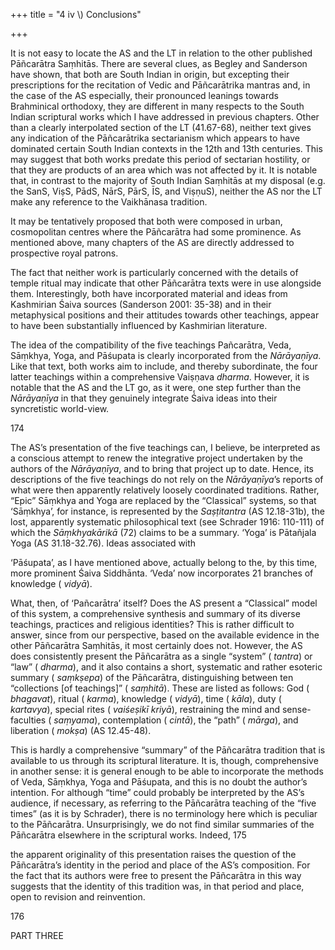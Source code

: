 +++
title = "4 iv \\) Conclusions"

+++

It is not easy to locate the AS and the LT in relation to the other published Pāñcarātra Saṃhitās. There are several clues, as Begley and Sanderson have shown, that both are South Indian in origin, but excepting their prescriptions for the recitation of Vedic and Pāñcarātrika mantras and, in the case of the AS especially, their pronounced leanings towards Brahminical orthodoxy, they are different in many respects to the South Indian scriptural works which I have addressed in previous chapters. Other than a clearly interpolated section of the LT \(41.67-68\), neither text gives any indication of the Pāñcarātrika sectarianism which appears to have dominated certain South Indian contexts in the 12th and 13th centuries. This may suggest that both works predate this period of sectarian hostility, or that they are products of an area which was not affected by it. It is notable that, in contrast to the majority of South Indian Saṃhitās at my disposal \(e.g. the SanS, ViṣS, PādS, NārS, PārS, ĪS, and ViṣṇuS\), neither the AS nor the LT make any reference to the Vaikhānasa tradition. 

It may be tentatively proposed that both were composed in urban, cosmopolitan centres where the Pāñcarātra had some prominence. As mentioned above, many chapters of the AS are directly addressed to prospective royal patrons. 

The fact that neither work is particularly concerned with the details of temple ritual may indicate that other Pāñcarātra texts were in use alongside them. Interestingly, both have incorporated material and ideas from Kashmirian Śaiva sources \(Sanderson 2001: 35-38\) and in their metaphysical positions and their attitudes towards other teachings, appear to have been substantially influenced by Kashmirian literature. 

The idea of the compatibility of the five teachings Pañcarātra, Veda, Sāṃkhya, Yoga, and Pāśupata is clearly incorporated from the *Nārāyaṇīya*. Like that text, both works aim to include, and thereby subordinate, the four latter teachings within a comprehensive Vaiṣṇava *dharma*. However, it is notable that the AS and the LT go, as it were, one step further than the *Nārāyaṇīya* in that they genuinely integrate Śaiva ideas into their syncretistic world-view. 

174 

The AS’s presentation of the five teachings can, I believe, be interpreted as a conscious attempt to renew the integrative project undertaken by the authors of the *Nārāyaṇīya*, and to bring that project up to date. Hence, its descriptions of the five teachings do not rely on the *Nārāyaṇīya*’s reports of what were then apparently relatively loosely coordinated traditions. Rather, “Epic” Sāṃkhya and Yoga are replaced by the “Classical” systems, so that ‘Sāṃkhya’, for instance, is represented by the *Saṣṭitantra* \(AS 12.18-31b\), the lost, apparently systematic philosophical text \(see Schrader 1916: 110-111\) of which the *Sāṃkhyakārikā* \(72\) claims to be a summary. ‘Yoga’ is Pātañjala Yoga \(AS 31.18-32.76\). Ideas associated with 

‘Pāśupata’, as I have mentioned above, actually belong to the, by this time, more prominent Śaiva Siddhānta. ‘Veda’ now incorporates 21 branches of knowledge \( *vidyā*\). 

What, then, of ‘Pañcarātra’ itself? Does the AS present a “Classical” model of this system, a comprehensive synthesis and summary of its diverse teachings, practices and religious identities? This is rather difficult to answer, since from our perspective, based on the available evidence in the other Pāñcarātra Saṃhitās, it most certainly does not. However, the AS does consistently present the Pāñcarātra as a single “system” \( *tantra*\) or “law” \( *dharma*\), and it also contains a short, systematic and rather esoteric summary \( *saṃkṣepa*\) of the Pāñcarātra, distinguishing between ten “collections \[of teachings\]” \( *saṃhitā*\). These are listed as follows: God \( *bhagavat*\), ritual \( *karma*\), knowledge \( *vidyā*\), time \( *kāla*\), duty \( *kartavya*\), special rites \( *vaiśeṣikī kriyā*\), restraining the mind and sense-faculties \( *saṃyama*\), contemplation \( *cintā*\), the “path” \( *mārga*\), and liberation \( *mokṣa*\) \(AS 12.45-48\). 

This is hardly a comprehensive “summary” of the Pāñcarātra tradition that is available to us through its scriptural literature. It is, though, comprehensive in another sense: it is general enough to be able to incorporate the methods of Veda, Sāṃkhya, Yoga and Pāśupata, and this is no doubt the author’s intention. For although “time” could probably be interpreted by the AS’s audience, if necessary, as referring to the Pāñcarātra teaching of the “five times” \(as it is by Schrader\), there is no terminology here which is peculiar to the Pāñcarātra. Unsurprisingly, we do not find similar summaries of the Pāñcarātra elsewhere in the scriptural works. Indeed, 175 

the apparent originality of this presentation raises the question of the Pāñcarātra’s identity in the period and place of the AS’s composition. For the fact that its authors were free to present the Pāñcarātra in this way suggests that the identity of this tradition was, in that period and place, open to revision and reinvention. 

176 

PART THREE 
